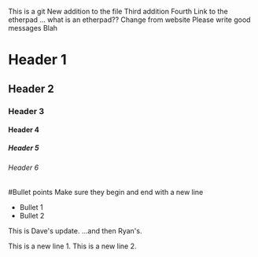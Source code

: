 This is a git
New addition to the file
Third addition
Fourth
Link to the etherpad ... what is an etherpad??
Change from website
Please write good messages
Blah

# Header 1
## Header 2
### Header 3
#### Header 4
##### Header 5
###### Header 6

#Bullet points
Make sure they begin and end with a new line

- Bullet 1
- Bullet 2

This is Dave's update.
...and then Ryan's.

This is a new line 1.
This is a new line 2.
